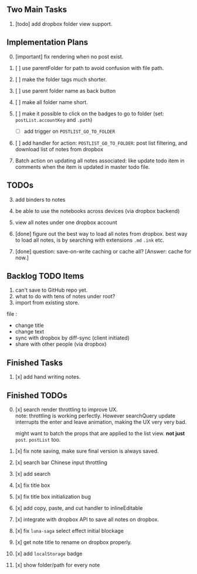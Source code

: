 ## Two Main Tasks
1. [todo] add dropbox folder view support.

## Implementation Plans
0. [important] fix rendering when no post exist.
1. [ ] use parentFolder for path to avoid confusion with file path.
1. [ ] make the folder tags much shorter.
2. [ ] use parent folder name as back button
3. [ ] make all folder name short.

1. [ ] make it possible to click on the badges to go to folder (set: `postList.accountKey` and `.path`)
    - [ ] add trigger on `POSTLIST_GO_TO_FOLDER`
2. [ ] add handler for action: `POSTLIST_GO_TO_FOLDER`: post list filtering, and download list of notes from dropbox

3. Batch action on updating all notes associated: like update todo item in comments when the item is updated
in master todo file.

## TODOs

3. add binders to notes
4. be able to use the notebooks across devices (via dropbox backend)
5. view all notes under one dropbox account

1. [done] figure out the best way to load all notes from dropbox.
    best way to load all notes, is by searching with extensions `.md` `.ink` etc. 
    
1. [done] question: save-on-write caching or cache all? [Answer: cache for now.]


## Backlog TODO Items

1. can't save to GitHub repo yet.
2. what to do with tens of notes under root?
3. import from existing store.

file :
- change title
- change text
- sync with dropbox by diff-sync (client initiated)
- share with other people (via dropbox)

## Finished Tasks
1. [x] add hand writing notes.

## Finished TODOs
0. [x] search render throttling to improve UX.\
    note: throttling is working perfectly. However searchQuery update interrupts the
    enter and leave animation, making the UX very very bad.

    might want to batch the props that are applied to the list view. **not just** `post`.
    `postList` too.

3. [x] fix note saving, make sure final version is always saved.
4. [x] search bar Chinese input throttling
1. [x] add search
1. [x] fix title box
2. [x] fix title box initialization bug
3. [x] add copy, paste, and cut handler to inlineEditable
1. [x] integrate with dropbox API to save all notes on dropbox.
4. [x] fix `luna-saga` select effect initial blockage
5. [x] get note title to rename on dropbox properly.
1. [x] add `localStorage` badge
2. [x] show folder/path for every note


